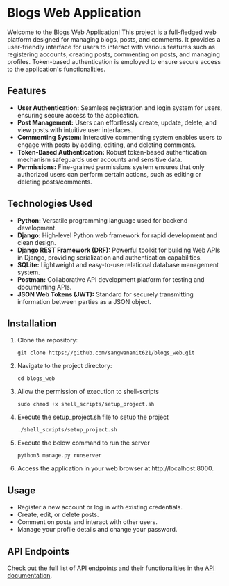 # Blogs Web Application

Welcome to the Blogs Web Application! This project is a full-fledged web platform designed for managing blogs, posts, and comments. It provides a user-friendly interface for users to interact with various features such as registering accounts, creating posts, commenting on posts, and managing profiles. Token-based authentication is employed to ensure secure access to the application's functionalities.


## Features

* __User Authentication:__ Seamless registration and login system for users, ensuring secure access to the application.
* __Post Management:__ Users can effortlessly create, update, delete, and view posts with intuitive user interfaces.
* __Commenting System:__ Interactive commenting system enables users to engage with posts by adding, editing, and deleting comments.
* __Token-Based Authentication:__ Robust token-based authentication mechanism safeguards user accounts and sensitive data.
* __Permissions:__ Fine-grained permissions system ensures that only authorized users can perform certain actions, such as editing or deleting posts/comments.


## Technologies Used

* __Python:__ Versatile programming language used for backend development.
* __Django:__ High-level Python web framework for rapid development and clean design.
* __Django REST Framework (DRF):__ Powerful toolkit for building Web APIs in Django, providing serialization and authentication capabilities.
* __SQLite:__ Lightweight and easy-to-use relational database management system.
* __Postman:__ Collaborative API development platform for testing and documenting APIs.
* __JSON Web Tokens (JWT):__ Standard for securely transmitting information between parties as a JSON object.


## Installation

1. Clone the repository:
    ```
    git clone https://github.com/sangwanamit621/blogs_web.git
    ```

2. Navigate to the project directory:
    ```
    cd blogs_web
    ```

3. Allow the permission of execution to shell-scripts
    ```
    sudo chmod +x shell_scripts/setup_project.sh
    ```

4. Execute the setup_project.sh file to setup the project
    ```
    ./shell_scripts/setup_project.sh 
    ```

5. Execute the below command to run the server
    ```
    python3 manage.py runserver 
    ```

6. Access the application in your web browser at http://localhost:8000.

## Usage

* Register a new account or log in with existing credentials.
* Create, edit, or delete posts.
* Comment on posts and interact with other users.
* Manage your profile details and change your password.


## API Endpoints

Check out the full list of API endpoints and their functionalities in the <a href="https://github.com/sangwanamit621/blogs_web/blob/84c22e4a8c1b7fd9466a843f2b65211d75d936ba/API%20docs/API_DOCS.md">API documentation</a>.



